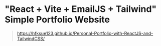 # "React + Vite + EmailJS + Tailwind" Simple Portfolio Website

> https://hfksue123.github.io/Personal-Portfolio-with-ReactJS-and-TailwindCSS/

